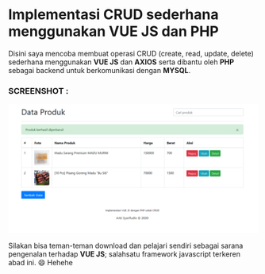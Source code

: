 # Implementasi CRUD sederhana menggunakan VUE JS dan PHP

Disini saya mencoba membuat operasi CRUD (create, read, update, delete) sederhana menggunakan **VUE JS** dan **AXIOS** serta dibantu oleh **PHP** sebagai backend untuk berkomunikasi dengan **MYSQL**.

### SCREENSHOT :
<img src="screenshot.png">

Silakan bisa teman-teman download dan pelajari sendiri sebagai sarana pengenalan terhadap **VUE JS**; salahsatu framework javascript terkeren abad ini. :smile: Hehehe
